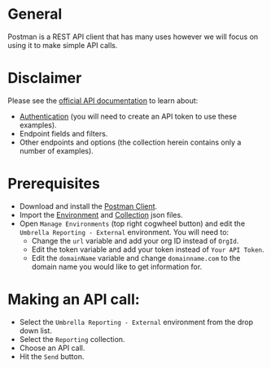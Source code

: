 # General
Postman is a REST API client that has many uses however we will focus on using it to make simple API calls.

# Disclaimer
Please see the [official API documentation](https://docs.umbrella.com/umbrella-api/docs/overview) to learn about:
* [Authentication](https://docs.umbrella.com/umbrella-api/docs/authentication-and-errors) (you will need to create an API token to use these examples).
* Endpoint fields and filters.
* Other endpoints and options (the collection herein contains only a number of examples).

# Prerequisites
* Download and install the [Postman Client](https://www.getpostman.com/apps).
* Import the [Environment](https://github.com/CiscoDevNet/cloud-security/blob/master/Umbrella/PostmanExamples/ReportingAPI/Umbrella%20Reporting%20-%20External.postman_environment.json) and [Collection](https://github.com/CiscoDevNet/cloud-security/blob/master/Umbrella/PostmanExamples/ReportingAPI/Umbrella%20Reporting%20-%20External.postman_collection.json) json files.
* Open `Manage Environments` (top right cogwheel button) and edit the `Umbrella Reporting - External` environment. You will need to:
  * Change the `url` variable and add your org ID instead of `OrgId`.
  * Edit the token variable and add your token instead of `Your API Token`.
  * Edit the `domainName` variable and change `domainname.com` to the domain name you would like to get information for.

# Making an API call:
* Select the `Umbrella Reporting - External` environment from the drop down list.
* Select the `Reporting` collection.
* Choose an API call.
* Hit the `Send` button.
